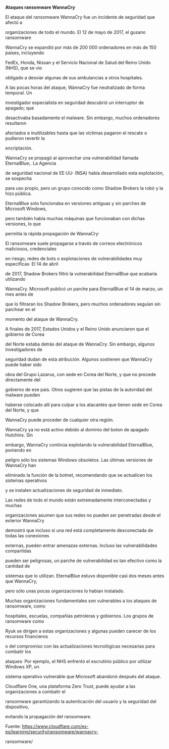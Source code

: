 **Ataques ransomware WannaCry**






El ataque del ransomware WannaCry fue un incidente de seguridad que afectó a

organizaciones de todo el mundo. El 12 de mayo de 2017, el gusano ransomware

WannaCry se expandió por más de 200 000 ordenadores en más de 150 países, incluyendo

FedEx, Honda, Nissan y el Servicio Nacional de Salud del Reino Unido (NHS), que se vio

obligado a desviar algunas de sus ambulancias a otros hospitales.

A las pocas horas del ataque, WannaCry fue neutralizado de forma temporal. Un

investigador especialista en seguridad descubrió un interruptor de apagado; que

desactivaba basadamente el malware. Sin embargo, muchos ordenadores resultaron

afectados e inutilizables hasta que las víctimas pagaron el rescate o pudieron revertir la

encriptación.

WannaCry se propagó al aprovechar una vulnerabilidad llamada EternalBlue;. La Agencia

de seguridad nacional de EE·UU· (NSA) había desarrollado esta explotación, se sospecha

para uso propio, pero un grupo conocido como Shadow Brokers la robó y la hizo pública.

EternalBlue solo funcionaba en versiones antiguas y sin parches de Microsoft Windows,

pero también había muchas máquinas que funcionaban con dichas versiones, lo que

permitía la rápida propagación de WannaCry·

El ransomware suele propagarse a través de correos electrónicos maliciosos, credenciales

en riesgo, redes de bots o explotaciones de vulnerabilidades muy específicas· El 14 de abril

de 2017, Shadow Brokers filtró la vulnerabilidad EternalBlue que acabaría utilizando

WannaCry. Microsoft publicó un parche para EternalBlue el 14 de marzo, un mes antes de

que lo filtraran los Shadow Brokers, pero muchos ordenadores seguían sin parchear en el

momento del ataque de WannaCry.

A finales de 2017, Estados Unidos y el Reino Unido anunciaron que el gobierno de Corea

del Norte estaba detrás del ataque de WannaCry. Sin embargo, algunos investigadores de

seguridad dudan de esta atribución. Algunos sostienen que WannaCry puede haber sido

obra del Grupo Lazarus, con sede en Corea del Norte, y que no procede directamente del

gobierno de ese país. Otros sugieren que las pistas de la autoridad del malware pueden

haberse colocado allí para culpar a los atacantes que tienen sede en Corea del Norte, y que

WannaCry puede proceder de cualquier otra región.

WannaCry ya no está activo debido al dominio del boton de apagado Hutchins. Sin

embargo, WannaCry continúa explotando la vulnerabilidad EternalBlue, poniendo en

peligro sólo los sistemas Windows obsoletos. Las últimas versiones de WannaCry han

eliminado la función de la botnet, recomendando que se actualicen los sistemas operativos

y se instalen actualizaciones de seguridad de inmediato.

Las redes de todo el mundo están extremadamente interconectadas y muchas

organizaciones asumen que sus redes no pueden ser penetradas desde el exterior WannaCry

demostró que incluso si una red está completamente desconectada de todas las conexiones

externas, pueden entrar amenazas externas. Incluso las vulnerabilidades compartidas

pueden ser peligrosas, un parche de vulnerabilidad es tan efectivo como la cantidad de

sistemas que lo utilizan. EternalBlue estuvo disponible casi dos meses antes que WannaCry,

pero sólo unas pocas organizaciones lo habían instalado.

Muchas organizaciones fundamentales son vulnerables a los ataques de ransomware, como

hospitales, escuelas, compañías petroleras y gobiernos. Los grupos de ransomware como

Ryuk se dirigen a estas organizaciones y algunas pueden carecer de los recursos financieros

o del compromiso con las actualizaciones tecnológicas necesarias para combatir los

ataques· Por ejemplo, el NHS enfrentó el escrutinio público por utilizar Windows XP, un

sistema operativo vulnerable que Microsoft abandonó después del ataque.

Cloudflare One, una plataforma Zero Trust, puede ayudar a las organizaciones a combatir el

ransomware garantizando la autenticación del usuario y la seguridad del dispositivo,

evitando la propagación del ransomware.

Fuente: https://www.cloudflare.com/es-es/learning/security/ransomware/wannacry-

ransomware/
